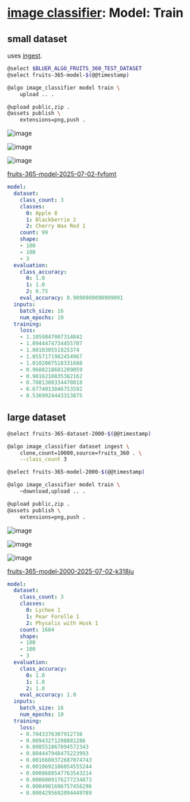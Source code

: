 # [image classifier](../): Model: Train

## small dataset

uses [ingest](./image-classifier-dataset-ingest.md).

```bash
@select $BLUER_ALGO_FRUITS_360_TEST_DATASET
@select fruits-365-model-$(@@timestamp)

@algo image_classifier model train \
    upload .. .

@upload public,zip .
@assets publish \
    extensions=png,push .
```


![image](https://github.com/kamangir/assets/blob/main/fruits-365-model-2025-07-02-fvfomt/loss.png?raw=true)

![image](https://github.com/kamangir/assets/blob/main/fruits-365-model-2025-07-02-fvfomt/evaluation.png?raw=true)

![image](https://github.com/kamangir/assets/blob/main/fruits-365-model-2025-07-02-fvfomt/confusion_matrix.png?raw=true)

[fruits-365-model-2025-07-02-fvfomt](https://kamangir-public.s3.ir-thr-at1.arvanstorage.ir/fruits-365-model-2025-07-02-fvfomt.tar.gz)

```yaml
model:
  dataset:
    class_count: 3
    classes:
      0: Apple 8
      1: Blackberrie 2
      2: Cherry Wax Red 1
    count: 99
    shape:
    - 100
    - 100
    - 3
  evaluation:
    class_accuracy:
      0: 1.0
      1: 1.0
      2: 0.75
    eval_accuracy: 0.9090909090909091
  inputs:
    batch_size: 16
    num_epochs: 10
  training:
    loss:
    - 1.1059847007314842
    - 1.0944474734455707
    - 1.081830551825374
    - 1.0557171982454967
    - 1.0102007518331688
    - 0.9688218681209059
    - 0.9016210835382162
    - 0.7881300334470818
    - 0.6774013846753592
    - 0.5369924443313875

```

## large dataset

```bash
@select fruits-365-dataset-2000-$(@@timestamp)

@algo image_classifier dataset ingest \
    clone,count=10000,source=fruits_360 . \
    --class_count 3

@select fruits-365-model-2000-$(@@timestamp)

@algo image_classifier model train \
    ~download,upload .. .

@upload public,zip .
@assets publish \
    extensions=png,push .
```


![image](https://github.com/kamangir/assets/blob/main/fruits-365-model-2000-2025-07-02-k318ju/loss.png?raw=true)

![image](https://github.com/kamangir/assets/blob/main/fruits-365-model-2000-2025-07-02-k318ju/evaluation.png?raw=true)

![image](https://github.com/kamangir/assets/blob/main/fruits-365-model-2000-2025-07-02-k318ju/confusion_matrix.png?raw=true)

[fruits-365-model-2000-2025-07-02-k318ju](https://kamangir-public.s3.ir-thr-at1.arvanstorage.ir/fruits-365-model-2000-2025-07-02-k318ju.tar.gz)

```yaml
model:
  dataset:
    class_count: 3
    classes:
      0: Lychee 1
      1: Pear Forelle 1
      2: Physalis with Husk 1
    count: 1684
    shape:
    - 100
    - 100
    - 3
  evaluation:
    class_accuracy:
      0: 1.0
      1: 1.0
      2: 1.0
    eval_accuracy: 1.0
  inputs:
    batch_size: 16
    num_epochs: 10
  training:
    loss:
    - 0.7043376307912738
    - 0.08943271208881286
    - 0.008551867894572343
    - 0.004447948475223993
    - 0.0016600372687074743
    - 0.0010692106054555244
    - 0.0008688547763543214
    - 0.0006009176277234873
    - 0.0004981696757456296
    - 0.0004295692094449789

```
